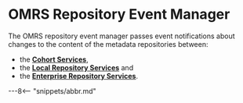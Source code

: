 <!-- SPDX-License-Identifier: CC-BY-4.0 -->
<!-- Copyright Contributors to the ODPi Egeria project. -->

# OMRS Repository Event Manager

The OMRS repository event manager passes event notifications about changes to the content of the metadata
repositories between:
* the **[Cohort Services](../subsystem-descriptions/cohort-services.md)**,
* the **[Local Repository Services](../subsystem-descriptions/local-repository-services.md)** and
* the **[Enterprise Repository Services](../subsystem-descriptions/enterprise-repository-services.md)**.


---8<-- "snippets/abbr.md"